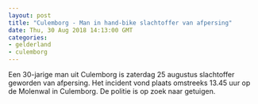 ```yaml
---
layout: post
title: "Culemborg - Man in hand-bike slachtoffer van afpersing"
date: Thu, 30 Aug 2018 14:13:00 GMT
categories: 
- gelderland 
- culemborg 
---
```


Een 30-jarige man uit Culemborg is zaterdag 25 augustus slachtoffer geworden van afpersing. Het incident vond plaats omstreeks 13.45 uur op de Molenwal in Culemborg. De politie is op zoek naar getuigen.
